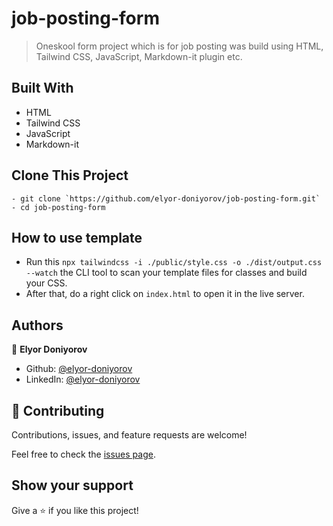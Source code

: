 # job-posting-form

> Oneskool form project which is for job posting was build using HTML, Tailwind CSS, JavaScript, Markdown-it plugin etc. 

## Built With

- HTML
- Tailwind CSS
- JavaScript
- Markdown-it


## Clone This Project
```
- git clone `https://github.com/elyor-doniyorov/job-posting-form.git`
- cd job-posting-form
```

## How to use template 

- Run this `npx tailwindcss -i ./public/style.css -o ./dist/output.css --watch` the CLI tool to scan your template files for classes and build your CSS.
- After that, do a right click on `index.html` to open it in the live server.


## Authors

👤 **Elyor Doniyorov**

- Github: [@elyor-doniyorov](https://github.com/elyor-doniyorov)
- LinkedIn: [@elyor-doniyorov](www.linkedin.com/in/elyor-doniyorov)


## 🤝 Contributing

Contributions, issues, and feature requests are welcome!

Feel free to check the [issues page](https://github.com/elyor-doniyorov/job-posting-form/issues/1).

## Show your support

Give a ⭐️ if you like this project!